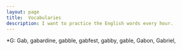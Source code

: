 ```yaml
---
layout: page
title:  Vocabularies
description: I want to practice the English words every hour. 
---
```


*G: Gab, gabardine, gabble, gabfest, gabby, gable, Gabon, Gabriel, 


